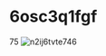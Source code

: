 # 6osc3q1fgf
75
![n2ij6tvte746](https://github.com/user-attachments/assets/7f0a5164-9ca8-49b7-a225-a1d98b1bc1db)
